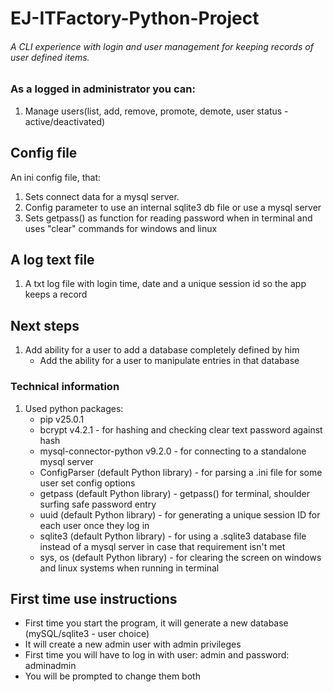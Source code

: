 # EJ-ITFactory-Python-Project

###### A CLI experience with login and user management for keeping records of user defined items.
### As a logged in administrator you can:
1) Manage users(list, add, remove, promote, demote, user status - active/deactivated)

## Config file
An ini config file, that: 
1) Sets connect data for a mysql server. 
2) Config parameter to use an internal sqlite3 db file or use a mysql server
3) Sets getpass() as function for reading password when in terminal 
and uses "clear" commands for windows and linux

## A log text file
1) A txt log file with login time, date and a unique session id so the app keeps a record

## Next steps
1) Add ability for a user to add a database completely defined by him 
   - Add the ability for a user to manipulate entries in that database

### Technical information
1) Used python packages:
   - pip v25.0.1
   - bcrypt v4.2.1 - for hashing and checking clear text password against hash
   - mysql-connector-python v9.2.0 - for connecting to a standalone mysql server
   - ConfigParser (default Python library) - for parsing a .ini file for some user set config options
   - getpass (default Python library) - getpass() for terminal, shoulder surfing safe password entry
   - uuid (default Python library) - for generating a unique session ID for each user once they log in
   - sqlite3 (default Python library) - for using a .sqlite3 database file instead of a mysql server in case that requirement isn't met
   - sys, os (default Python library) - for clearing the screen on windows and linux systems when running in terminal
 
## First time use instructions
- First time you start the program, it will generate a new database (mySQL/sqlite3 - user choice)
- It will create a new admin user with admin privileges
- First time you will have to log in with user: admin and password: adminadmin
- You will be prompted to change them both